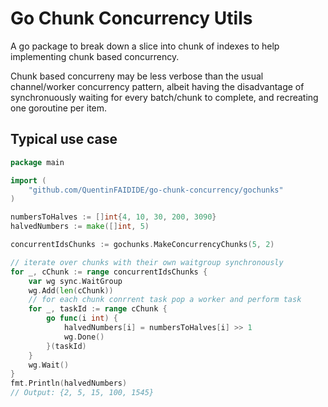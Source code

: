 # Go Chunk Concurrency Utils
A go package to break down a slice into chunk of indexes to help implementing
chunk based concurrency.

Chunk based concurreny may be less verbose than the usual channel/worker concurrency pattern,
albeit having the disadvantage of synchronuously waiting for every batch/chunk to complete,
and recreating one goroutine per item.

## Typical use case
```go
package main

import (
    "github.com/QuentinFAIDIDE/go-chunk-concurrency/gochunks"
)

numbersToHalves := []int{4, 10, 30, 200, 3090}
halvedNumbers := make([]int, 5)

concurrentIdsChunks := gochunks.MakeConcurrencyChunks(5, 2)

// iterate over chunks with their own waitgroup synchronously
for _, cChunk := range concurrentIdsChunks {
    var wg sync.WaitGroup
    wg.Add(len(cChunk))
    // for each chunk conrrent task pop a worker and perform task
    for _, taskId := range cChunk {
        go func(i int) {
            halvedNumbers[i] = numbersToHalves[i] >> 1
            wg.Done()
        }(taskId)
    }
    wg.Wait()
}
fmt.Println(halvedNumbers)
// Output: {2, 5, 15, 100, 1545}
```
